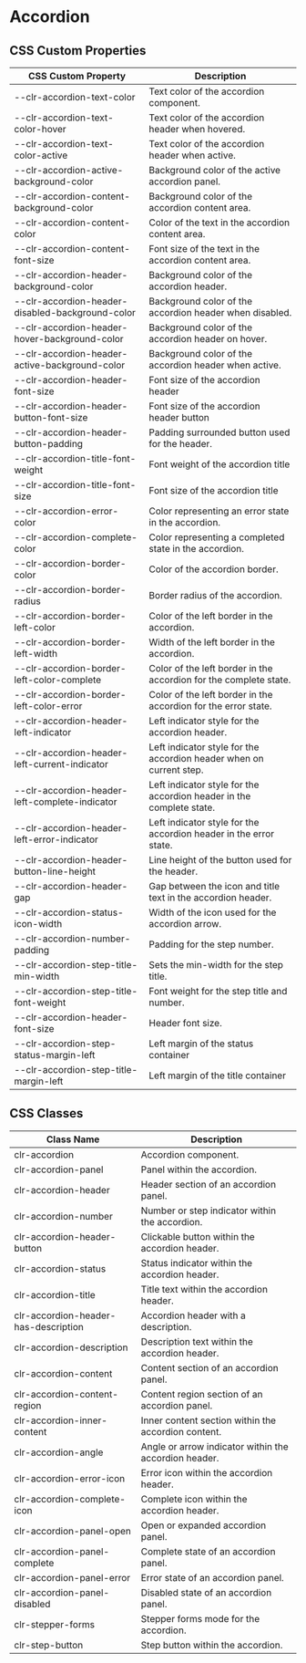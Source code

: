 # Accordion

## CSS Custom Properties

| CSS Custom Property                              | Description                                                          |
| ------------------------------------------------ | -------------------------------------------------------------------- |
| --clr-accordion-text-color                       | Text color of the accordion component.                               |
| --clr-accordion-text-color-hover                 | Text color of the accordion header when hovered.                     |
| --clr-accordion-text-color-active                | Text color of the accordion header when active.                      |
| --clr-accordion-active-background-color          | Background color of the active accordion panel.                      |
| --clr-accordion-content-background-color         | Background color of the accordion content area.                      |
| --clr-accordion-content-color                    | Color of the text in the accordion content area.                     |
| --clr-accordion-content-font-size                | Font size of the text in the accordion content area.                 |
| --clr-accordion-header-background-color          | Background color of the accordion header.                            |
| --clr-accordion-header-disabled-background-color | Background color of the accordion header when disabled.              |
| --clr-accordion-header-hover-background-color    | Background color of the accordion header on hover.                   |
| --clr-accordion-header-active-background-color   | Background color of the accordion header when active.                |
| --clr-accordion-header-font-size                 | Font size of the accordion header                                    |
| --clr-accordion-header-button-font-size          | Font size of the accordion header button                             |
| --clr-accordion-header-button-padding            | Padding surrounded button used for the header.                       |
| --clr-accordion-title-font-weight                | Font weight of the accordion title                                   |
| --clr-accordion-title-font-size                  | Font size of the accordion title                                     |
| --clr-accordion-error-color                      | Color representing an error state in the accordion.                  |
| --clr-accordion-complete-color                   | Color representing a completed state in the accordion.               |
| --clr-accordion-border-color                     | Color of the accordion border.                                       |
| --clr-accordion-border-radius                    | Border radius of the accordion.                                      |
| --clr-accordion-border-left-color                | Color of the left border in the accordion.                           |
| --clr-accordion-border-left-width                | Width of the left border in the accordion.                           |
| --clr-accordion-border-left-color-complete       | Color of the left border in the accordion for the complete state.    |
| --clr-accordion-border-left-color-error          | Color of the left border in the accordion for the error state.       |
| --clr-accordion-header-left-indicator            | Left indicator style for the accordion header.                       |
| --clr-accordion-header-left-current-indicator    | Left indicator style for the accordion header when on current step.  |
| --clr-accordion-header-left-complete-indicator   | Left indicator style for the accordion header in the complete state. |
| --clr-accordion-header-left-error-indicator      | Left indicator style for the accordion header in the error state.    |
| --clr-accordion-header-button-line-height        | Line height of the button used for the header.                       |
| --clr-accordion-header-gap                       | Gap between the icon and title text in the accordion header.         |
| --clr-accordion-status-icon-width                | Width of the icon used for the accordion arrow.                      |
| --clr-accordion-number-padding                   | Padding for the step number.                                         |
| --clr-accordion-step-title-min-width             | Sets the min-width for the step title.                               |
| --clr-accordion-step-title-font-weight           | Font weight for the step title and number.                           |
| --clr-accordion-header-font-size                 | Header font size.                                                    |
| --clr-accordion-step-status-margin-left          | Left margin of the status container                                  |
| --clr-accordion-step-title-margin-left           | Left margin of the title container                                   |

## CSS Classes

| Class Name                           | Description                                           |
| ------------------------------------ | ----------------------------------------------------- |
| clr-accordion                        | Accordion component.                                  |
| clr-accordion-panel                  | Panel within the accordion.                           |
| clr-accordion-header                 | Header section of an accordion panel.                 |
| clr-accordion-number                 | Number or step indicator within the accordion.        |
| clr-accordion-header-button          | Clickable button within the accordion header.         |
| clr-accordion-status                 | Status indicator within the accordion header.         |
| clr-accordion-title                  | Title text within the accordion header.               |
| clr-accordion-header-has-description | Accordion header with a description.                  |
| clr-accordion-description            | Description text within the accordion header.         |
| clr-accordion-content                | Content section of an accordion panel.                |
| clr-accordion-content-region         | Content region section of an accordion panel.         |
| clr-accordion-inner-content          | Inner content section within the accordion content.   |
| clr-accordion-angle                  | Angle or arrow indicator within the accordion header. |
| clr-accordion-error-icon             | Error icon within the accordion header.               |
| clr-accordion-complete-icon          | Complete icon within the accordion header.            |
| clr-accordion-panel-open             | Open or expanded accordion panel.                     |
| clr-accordion-panel-complete         | Complete state of an accordion panel.                 |
| clr-accordion-panel-error            | Error state of an accordion panel.                    |
| clr-accordion-panel-disabled         | Disabled state of an accordion panel.                 |
| clr-stepper-forms                    | Stepper forms mode for the accordion.                 |
| clr-step-button                      | Step button within the accordion.                     |
